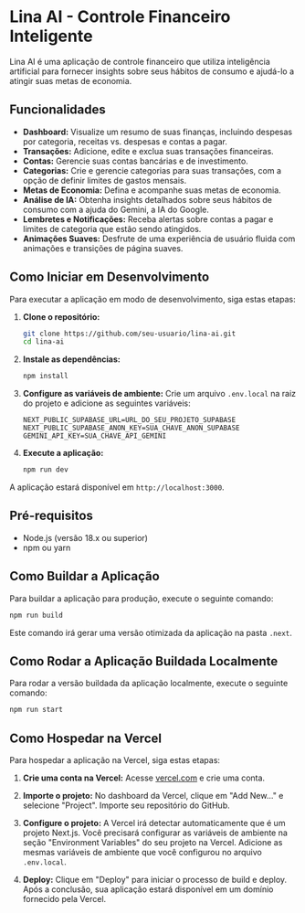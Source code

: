 # Lina AI - Controle Financeiro Inteligente

Lina AI é uma aplicação de controle financeiro que utiliza inteligência artificial para fornecer insights sobre seus hábitos de consumo e ajudá-lo a atingir suas metas de economia.

## Funcionalidades

*   **Dashboard:** Visualize um resumo de suas finanças, incluindo despesas por categoria, receitas vs. despesas e contas a pagar.
*   **Transações:** Adicione, edite e exclua suas transações financeiras.
*   **Contas:** Gerencie suas contas bancárias e de investimento.
*   **Categorias:** Crie e gerencie categorias para suas transações, com a opção de definir limites de gastos mensais.
*   **Metas de Economia:** Defina e acompanhe suas metas de economia.
*   **Análise de IA:** Obtenha insights detalhados sobre seus hábitos de consumo com a ajuda do Gemini, a IA do Google.
*   **Lembretes e Notificações:** Receba alertas sobre contas a pagar e limites de categoria que estão sendo atingidos.
*   **Animações Suaves:** Desfrute de uma experiência de usuário fluida com animações e transições de página suaves.

## Como Iniciar em Desenvolvimento

Para executar a aplicação em modo de desenvolvimento, siga estas etapas:

1.  **Clone o repositório:**
    ```bash
    git clone https://github.com/seu-usuario/lina-ai.git
    cd lina-ai
    ```

2.  **Instale as dependências:**
    ```bash
    npm install
    ```

3.  **Configure as variáveis de ambiente:**
    Crie um arquivo `.env.local` na raiz do projeto e adicione as seguintes variáveis:
    ```
    NEXT_PUBLIC_SUPABASE_URL=URL_DO_SEU_PROJETO_SUPABASE
    NEXT_PUBLIC_SUPABASE_ANON_KEY=SUA_CHAVE_ANON_SUPABASE
    GEMINI_API_KEY=SUA_CHAVE_API_GEMINI
    ```

4.  **Execute a aplicação:**
    ```bash
    npm run dev
    ```

A aplicação estará disponível em `http://localhost:3000`.

## Pré-requisitos

- Node.js (versão 18.x ou superior)
- npm ou yarn

## Como Buildar a Aplicação

Para buildar a aplicação para produção, execute o seguinte comando:

```bash
npm run build
```

Este comando irá gerar uma versão otimizada da aplicação na pasta `.next`.

## Como Rodar a Aplicação Buildada Localmente

Para rodar a versão buildada da aplicação localmente, execute o seguinte comando:

```bash
npm run start
```

## Como Hospedar na Vercel

Para hospedar a aplicação na Vercel, siga estas etapas:

1.  **Crie uma conta na Vercel:**
    Acesse [vercel.com](https://vercel.com) e crie uma conta.

2.  **Importe o projeto:**
    No dashboard da Vercel, clique em "Add New..." e selecione "Project". Importe seu repositório do GitHub.

3.  **Configure o projeto:**
    A Vercel irá detectar automaticamente que é um projeto Next.js. Você precisará configurar as variáveis de ambiente na seção "Environment Variables" do seu projeto na Vercel. Adicione as mesmas variáveis de ambiente que você configurou no arquivo `.env.local`.

4.  **Deploy:**
    Clique em "Deploy" para iniciar o processo de build e deploy. Após a conclusão, sua aplicação estará disponível em um domínio fornecido pela Vercel.
